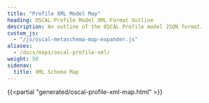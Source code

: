 ```yaml
---
title: "Profile XML Model Map"
heading: OSCAL Profile Model XML Format Outline
description: An outline of the OSCAL Profile model JSON format.
custom_js:
  - "/js/oscal-metaschema-map-expander.js"
aliases:
  - /docs/maps/oscal-profile-xml/
weight: 50
sidenav:
  title: XML Schema Map
---
```


{{<partial "generated/oscal-profile-xml-map.html" >}}
